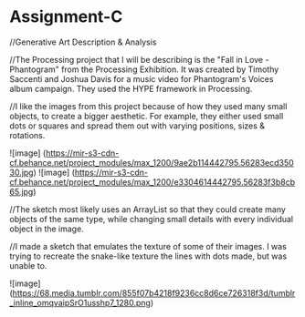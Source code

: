 # Assignment-C
//Generative Art Description &amp; Analysis

//The Processing project that I will be describing is the "Fall in Love - Phantogram" from the Processing Exhibition. It was created by Timothy Saccenti and Joshua Davis for a music video for Phantogram's Voices album campaign. They used the HYPE framework in Processing.

//I like the images from this project because of how they used many small objects, to create a bigger aesthetic. For example, they either used small dots or squares and spread them out with varying positions, sizes & rotations.

![image] (https://mir-s3-cdn-cf.behance.net/project_modules/max_1200/9ae2b114442795.56283ecd35030.jpg)
![image] (https://mir-s3-cdn-cf.behance.net/project_modules/max_1200/e3304614442795.56283f3b8cb65.jpg)

//The sketch most likely uses an ArrayList so that they could create many objects of the same type, while changing small details with every individual object in the image. 

//I made a sketch that emulates the texture of some of their images. I was trying to recreate the snake-like texture the lines with dots made, but was unable to.


![image] (https://68.media.tumblr.com/855f07b4218f9236cc8d6ce726318f3d/tumblr_inline_omqvaipSrO1usshp7_1280.png)

